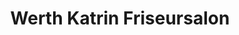 ---
title: "Werth Katrin Friseursalon"
url: /recklinghausen/werth-katrin-friseursalon/
shop: Friseur
---